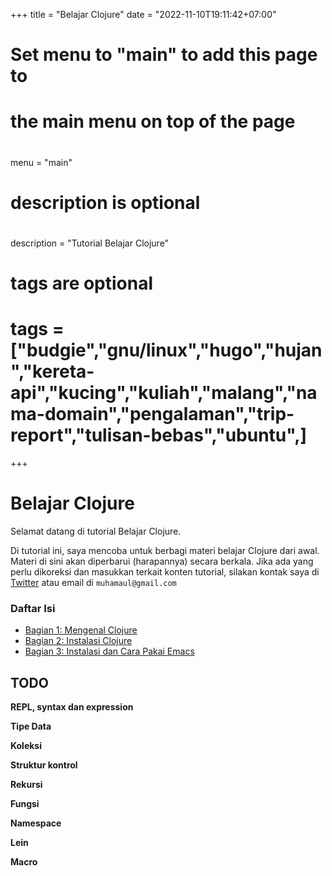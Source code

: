 +++
title = "Belajar Clojure"
date = "2022-11-10T19:11:42+07:00"

#
# Set menu to "main" to add this page to
# the main menu on top of the page
#
 menu = "main"

#
# description is optional
#
description = "Tutorial Belajar Clojure"

#
# tags are optional
#
# tags = ["budgie","gnu/linux","hugo","hujan","kereta-api","kucing","kuliah","malang","nama-domain","pengalaman","trip-report","tulisan-bebas","ubuntu",]
+++

# Belajar Clojure

Selamat datang di tutorial Belajar Clojure. 

Di tutorial ini, saya mencoba untuk berbagi materi belajar Clojure dari awal. Materi di sini akan diperbarui (harapannya) secara berkala. Jika ada yang perlu dikoreksi dan masukkan terkait konten tutorial, silakan kontak saya di [Twitter](https://twitter.com/ulmalana) atau email di `muhamaul@gmail.com`

### Daftar Isi
* [Bagian 1: Mengenal Clojure](https://riz.maulana.me/blog/2022/12/bagian-1-mengenal-clojure/)
* [Bagian 2: Instalasi Clojure](https://riz.maulana.me/blog/2022/12/bagian-2-instalasi-clojure/)
* [Bagian 3: Instalasi dan Cara Pakai Emacs](https://riz.maulana.me/blog/2022/12/bagian-3-instalasi-dan-cara-pakai-emacs/)


## TODO

**REPL, syntax dan expression**

**Tipe Data**

**Koleksi**

**Struktur kontrol**

**Rekursi**

**Fungsi**

**Namespace**

**Lein**

**Macro**
